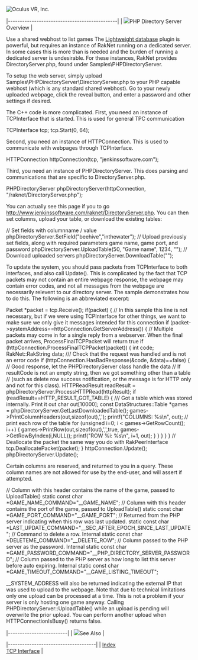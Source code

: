 <span style="background-color: rgb(255, 255, 255);">![Oculus VR, Inc.](RakNet_Icon_Final-copy.jpg)</span>

|----------------------------------------------|
| ![](spacer.gif)PHP Directory Server Overview |

<span class="RakNetBlueHeader">Use a shared webhost to list games</span>
 The [Lightweight database](lightweightdatabase.html) plugin is powerful, but requires an instance of RakNet running on a dedicated server. In some cases this is more than is needed and the burden of running a dedicated server is undesirable. For these instances, RakNet provides DirectoryServer.php, found under Samples\\PHPDirectoryServer.

To setup the web server, simply upload Samples\\PHPDirectoryServer\\DirectoryServer.php to your PHP capable webhost (which is any standard shared webhost). Go to your newly uploaded webpage, click the reveal button, and enter a password and other settings if desired.

The C++ code is more complicated. First, you need an instance of TCPInterface that is started. This is used for general TPC communication

TCPInterface tcp;
 tcp.Start(0, 64);

Second, you need an instance of HTTPConnection. This is used to communicate with webpages through TCPInterface.

HTTPConnection httpConnection(tcp, "jenkinssoftware.com");

Third, you need an instance of PHPDirectoryServer. This does parsing and communications that are specific to DirectoryServer.php.

PHPDirectoryServer phpDirectoryServer(httpConnection, "/raknet/DirectoryServer.php");

You can actually see this page if you to go <http://www.jenkinssoftware.com/raknet/DirectoryServer.php>.
 You can then set columns, upload your table, or download the existing tables:

// Set fields with columnname / value
 phpDirectoryServer.SetField("beehive","inthewater");
 // Upload previously set fields, along with required parameters game name, game port, and password
 phpDirectoryServer.UploadTable(50, "Game name", 1234, "");
 // Download uploaded servers
 phpDirectoryServer.DownloadTable("");

To update the system, you should pass packets from TCPInterface to both interfaces, and also call Update(). This is complicated by the fact that TCP packets may not contain an entire webpage response, the webpage may contain error codes, and not all messages from the webpage are necessarily relevent to our directory server. The sample demonstrates how to do this. The following is an abbreviated excerpt:

Packet \*packet = tcp.Receive();
 if(packet)
 {
 // In this sample this line is not necessary, but if we were using TCPInterface for other things, we want to make sure we only give it messages intended for this connection
 if (packet-\>systemAddress==httpConnection.GetServerAddress())
 {
 // Multiple packets may come in for a single reply from a webserver. When the final packet arrives, ProcessFinalTCPPacket will return true
 if (httpConnection.ProcessFinalTCPPacket(packet))
 {
 int code;
 RakNet::RakString data;
 /// Check that the request was handled and is not an error code
 if (httpConnection.HasBadResponse(&code, &data)==false)
 {
 // Good response, let the PHPDirectoryServer class handle the data
 // If resultCode is not an empty string, then we got something other than a table
 // (such as delete row success notification, or the message is for HTTP only and not for this class).
 HTTPReadResult readResult = phpDirectoryServer.ProcessHTTPRead(httpResult);
 if (readResult==HTTP\_RESULT\_GOT\_TABLE)
 {
 /// Got a table which was stored internally. Print it out
 char out[10000];
 const DataStructures::Table \*games = phpDirectoryServer.GetLastDownloadedTable();
 games-\>PrintColumnHeaders(out,sizeof(out),',');
 printf("COLUMNS: %s\\n", out);
 // print each row of the table
 for (unsigned i=0; i \< games-\>GetRowCount(); i++)
 {
 games-\>PrintRow(out,sizeof(out),',',true, games-\>GetRowByIndex(i,NULL));
 printf("ROW %i: %s\\n", i+1, out);
 }
 }
 }
 }
 }
 // Deallocate the packet the same way you do with RakPeerInterface
 tcp.DeallocatePacket(packet);
 }
 httpConnection.Update();
 phpDirectoryServer.Update();

 Certain columns are reserved, and returned to you in a query. These column names are not allowed for use by the end-user, and will assert if attempted.

// Column with this header contains the name of the game, passed to UploadTable()
 static const char \*GAME\_NAME\_COMMAND="\_\_GAME\_NAME";
 // Column with this header contains the port of the game, passed to UploadTable()
 static const char \*GAME\_PORT\_COMMAND="\_\_GAME\_PORT";
 // Returned from the PHP server indicating when this row was last updated.
 static const char \*LAST\_UPDATE\_COMMAND="\_\_SEC\_AFTER\_EPOCH\_SINCE\_LAST\_UPDATE";
 // Command to delete a row. Internal
 static const char \*DELETEME\_COMMAND="\_\_DELETE\_ROW";
 // Column passed to the PHP server as the password. Internal
 static const char \*GAME\_PASSWORD\_COMMAND="\_\_PHP\_DIRECTORY\_SERVER\_PASSWORD";
 // Column passed to the PHP server as how long to list this server before auto expiring. Internal
 static const char \*GAME\_TIMEOUT\_COMMAND="\_\_GAME\_LISTING\_TIMEOUT";

 \_\_SYSTEM\_ADDRESS will also be returned indicating the external IP that was used to upload to the webpage.
 Note that due to technical limitations only one upload can be processed at a time. This is not a problem if your server is only hosting one game anyway. Calling PHPDirectoryServer::UploadTable() while an upload is pending will overwrite the prior upload. You can perform another upload when HTTPConnectionIsBusy() returns false.

|-------------------------|
| ![](spacer.gif)See Also |

|-------------------------------------|
| [Index](index.html)                 
  [TCP Interface](tcpinterface.html)  |
